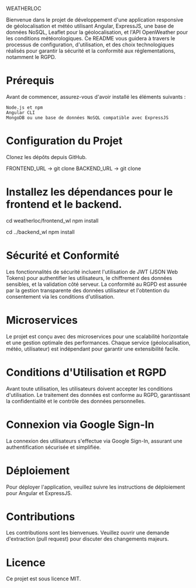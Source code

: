 WEATHERLOC

Bienvenue dans le projet de développement d'une application responsive de géolocalisation et météo utilisant Angular, ExpressJS, une base de données NoSQL, Leaflet pour la géolocalisation, et l'API OpenWeather pour les conditions météorologiques. Ce README vous guidera à travers le processus de configuration, d'utilisation, et des choix technologiques réalisés pour garantir la sécurité et la conformité aux réglementations, notamment le RGPD.

# Prérequis

Avant de commencer, assurez-vous d'avoir installé les éléments suivants :

```
Node.js et npm
Angular CLI
MongoDB ou une base de données NoSQL compatible avec ExpressJS
```

# Configuration du Projet

Clonez les dépôts depuis GitHub.

FRONTEND_URL -> git clone
BACKEND_URL -> git clone

# Installez les dépendances pour le frontend et le backend.

cd weatherloc/frontend_wl
npm install

cd ../backend_wl
npm install

# Sécurité et Conformité

Les fonctionnalités de sécurité incluent l'utilisation de JWT (JSON Web Tokens) pour authentifier les utilisateurs, le chiffrement des données sensibles, et la validation côté serveur. La conformité au RGPD est assurée par la gestion transparente des données utilisateur et l'obtention du consentement via les conditions d'utilisation.

# Microservices

Le projet est conçu avec des microservices pour une scalabilité horizontale et une gestion optimale des performances. Chaque service (géolocalisation, météo, utilisateur) est indépendant pour garantir une extensibilité facile.

# Conditions d'Utilisation et RGPD

Avant toute utilisation, les utilisateurs doivent accepter les conditions d'utilisation. Le traitement des données est conforme au RGPD, garantissant la confidentialité et le contrôle des données personnelles.

# Connexion via Google Sign-In

La connexion des utilisateurs s'effectue via Google Sign-In, assurant une authentification sécurisée et simplifiée.

# Déploiement

Pour déployer l'application, veuillez suivre les instructions de déploiement pour Angular et ExpressJS.

# Contributions

Les contributions sont les bienvenues. Veuillez ouvrir une demande d'extraction (pull request) pour discuter des changements majeurs.

# Licence

Ce projet est sous licence MIT.
